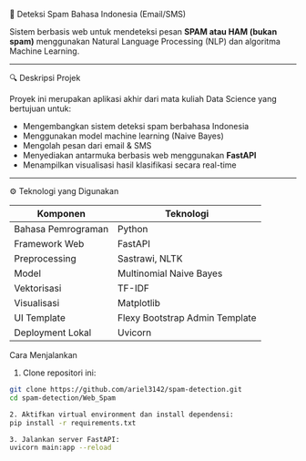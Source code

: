  🚫 Deteksi Spam Bahasa Indonesia (Email/SMS)

Sistem berbasis web untuk mendeteksi pesan **SPAM atau HAM (bukan spam)** menggunakan Natural Language Processing (NLP) dan algoritma Machine Learning.

---

 🔍 Deskripsi Projek

Proyek ini merupakan aplikasi akhir dari mata kuliah Data Science yang bertujuan untuk:

- Mengembangkan sistem deteksi spam berbahasa Indonesia
- Menggunakan model machine learning (Naive Bayes)
- Mengolah pesan dari email & SMS
- Menyediakan antarmuka berbasis web menggunakan **FastAPI**
- Menampilkan visualisasi hasil klasifikasi secara real-time

---

 ⚙️ Teknologi yang Digunakan

| Komponen | Teknologi |
|----------|-----------|
| Bahasa Pemrograman | Python |
| Framework Web | FastAPI |
| Preprocessing | Sastrawi, NLTK |
| Model | Multinomial Naive Bayes |
| Vektorisasi | TF-IDF |
| Visualisasi | Matplotlib |
| UI Template | Flexy Bootstrap Admin Template |
| Deployment Lokal | Uvicorn |

Cara Menjalankan

1. Clone repositori ini:
```bash
git clone https://github.com/ariel3142/spam-detection.git
cd spam-detection/Web_Spam

2. Aktifkan virtual environment dan install dependensi:
pip install -r requirements.txt

3. Jalankan server FastAPI:
uvicorn main:app --reload

